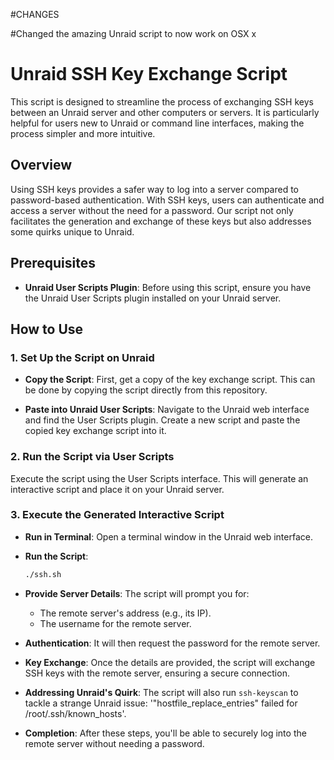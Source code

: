 #CHANGES

#Changed the amazing Unraid script to now work on OSX
x

# Unraid SSH Key Exchange Script

This script is designed to streamline the process of exchanging SSH keys between an Unraid server and other computers or servers. It is particularly helpful for users new to Unraid or command line interfaces, making the process simpler and more intuitive.

## Overview

Using SSH keys provides a safer way to log into a server compared to password-based authentication. With SSH keys, users can authenticate and access a server without the need for a password. Our script not only facilitates the generation and exchange of these keys but also addresses some quirks unique to Unraid.

## Prerequisites

- **Unraid User Scripts Plugin**: Before using this script, ensure you have the Unraid User Scripts plugin installed on your Unraid server.

## How to Use

### 1. Set Up the Script on Unraid

- **Copy the Script**: First, get a copy of the key exchange script. This can be done by copying the script directly from this repository.
  
- **Paste into Unraid User Scripts**: Navigate to the Unraid web interface and find the User Scripts plugin. Create a new script and paste the copied key exchange script into it.

### 2. Run the Script via User Scripts

Execute the script using the User Scripts interface. This will generate an interactive script and place it on your Unraid server.

### 3. Execute the Generated Interactive Script

- **Run in Terminal**: Open a terminal window in the Unraid web interface.

- **Run the Script**: 
  ```bash
  ./ssh.sh

- **Provide Server Details**: The script will prompt you for:
  - The remote server's address (e.g., its IP).
  - The username for the remote server.

- **Authentication**: It will then request the password for the remote server.

- **Key Exchange**: Once the details are provided, the script will exchange SSH keys with the remote server, ensuring a secure connection.

- **Addressing Unraid's Quirk**: The script will also run `ssh-keyscan` to tackle a strange Unraid issue: '"hostfile_replace_entries" failed for /root/.ssh/known_hosts'.

- **Completion**: After these steps, you'll be able to securely log into the remote server without needing a password.
